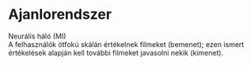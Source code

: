 # Ajanlorendszer
Neurális háló (MI)  
A felhasználók ötfokú skálán értékelnek filmeket (bemenet); ezen ismert értékelések alapján kell további filmeket javasolni nekik (kimenet).

